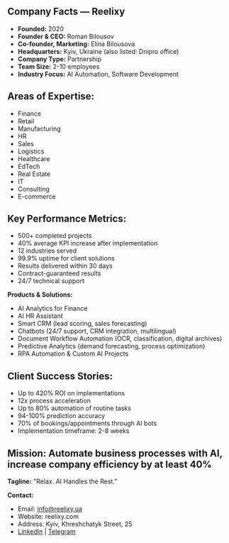## Company Facts — Reelixy

- **Founded:** 2020  
- **Founder & CEO:** Roman Bilousov  
- **Co-founder, Marketing:** Elina Bilousova  
- **Headquarters:** Kyiv, Ukraine (also listed: Dnipro office)  
- **Company Type:** Partnership  
- **Team Size:** 2-10 employees  
- **Industry Focus:** AI Automation, Software Development  

## **Areas of Expertise:**
- Finance  
- Retail  
- Manufacturing  
- HR  
- Sales  
- Logistics  
- Healthcare  
- EdTech  
- Real Estate  
- IT  
- Consulting  
- E-commerce  

 ## **Key Performance Metrics:**
- 500+ completed projects  
- 40% average KPI increase after implementation  
- 12 industries served  
- 99.9% uptime for client solutions  
- Results delivered within 30 days  
- Contract-guaranteed results  
- 24/7 technical support  

**Products & Solutions:**
- AI Analytics for Finance  
- AI HR Assistant  
- Smart CRM (lead scoring, sales forecasting)  
- Chatbots (24/7 support, CRM integration, multilingual)  
- Document Workflow Automation (OCR, classification, digital archives)  
- Predictive Analytics (demand forecasting, process optimization)  
- RPA Automation & Custom AI Projects  

## Client Success Stories:
- Up to 420% ROI on implementations  
- 12x process acceleration  
- Up to 80% automation of routine tasks  
- 94-100% prediction accuracy  
- 70% of bookings/appointments through AI bots  
- Implementation timeframe: 2-8 weeks  

## **Mission:** Automate business processes with AI, increase company efficiency by at least 40%  

**Tagline:** "Relax. AI Handles the Rest."  

**Contact:**
- Email: info@reelixy.ua  
- Website: reelixy.com  
- Address: Kyiv, Khreshchatyk Street, 25  
- [LinkedIn](https://www.linkedin.com/company/reelixy) | [Telegram](https://t.me/bilousov_roman)
